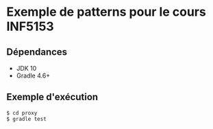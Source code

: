 # Exemple de patterns pour le cours INF5153

## Dépendances

- JDK 10
- Gradle 4.6+

## Exemple d'exécution

    $ cd proxy
    $ gradle test

